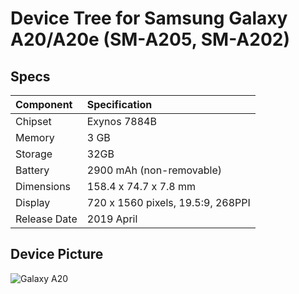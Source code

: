 # Device Tree for Samsung Galaxy A20/A20e (SM-A205, SM-A202)
## Specs

|        Component        |          Specification            |
| :---------------------- | :-------------------------------- |
| Chipset                 | Exynos 7884B                      |
| Memory                  | 3 GB                              |
| Storage                 | 32GB                              |
| Battery                 | 2900 mAh (non-removable)          |
| Dimensions              | 158.4 x 74.7 x 7.8 mm             |
| Display                 | 720 x 1560 pixels, 19.5:9, 268PPI |
| Release Date            | 2019 April                        |

## Device Picture

![Galaxy A20](https://fdn2.gsmarena.com/vv/bigpic/samsung-galaxy-a20e.jpg "Galaxy A20e")

